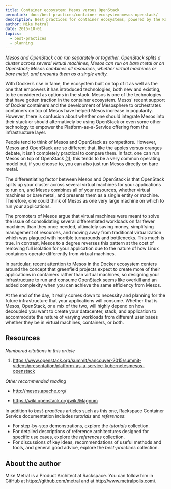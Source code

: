 ```yaml
---
title: Container ecosystem: Mesos versus OpenStack
permalink: docs/best-practices/container-ecosystem-mesos-openstack/
description: Best practices for container ecosystems, powered by the Rackspace Container Service
author: Mike Metral
date: 2015-10-01
topics:
  - best-practices
  - planning
---
```


*Mesos and OpenStack can run separately or together. OpenStack
splits a cluster across several virtual machines; Mesos can run on bare metal or on Openstack; Mesos combines all resources, whether virtual machines or bare metal,
and presents them as a single entity.*

With Docker’s rise in fame, the ecosystem built on top of it as well as
the one that empowers it has introduced technologies, both new and
existing, to be considered as options in the stack. Mesos is one of the
technologies that have gotten traction in the container ecosystem.
Mesos' recent support of Docker containers and the development of
Mesosphere to orchestrates containers on top of Mesos have helped Mesos
increase in popularity. However, there
is confusion about whether one should integrate Mesos into their
stack or should alternatively be using OpenStack
or even some other technology to empower
the Platform-as-a-Service offering from the infrastructure layer.

People tend to think of Mesos and OpenStack as competitors.
However, Mesos and OpenStack are so different that,
like the apples versus oranges debate, it isn't completely practical to
compare them. In fact, one can run Mesos on top of OpenStack [(1)](#resources); this tends
to be a very common operating model but, if you choose to, you can also
just run Mesos directly on bare metal.

The differentiating factor between Mesos and OpenStack is that OpenStack
splits up your cluster across several virtual machines
for your applications to run on, and Mesos
combines all of your resources, whether virtual machines or bare metal,
and presents them as a
single entity or machine.
Therefore, one could think of Mesos as one
very large machine on which to run your applications.

The promoters of Mesos argue that virtual machines were meant
to solve the issue of
consolidating several differentiated workloads on far fewer machines
than they once needed, ultimately saving money,
simplifying management of resources,
and moving away from traditional virtualization which was plagued with
horrible turnarounds and bottlenecks. This much is true. In contrast,
Mesos to a degree reverses this pattern at the cost of removing full
isolation for your application due to the nature of how Linux containers
operate differently from virtual machines.

In particular, recent attention to Mesos in the Docker ecosystem centers
around the concept that greenfield projects expect to create more
of their applications in containers rather than virtual machines,
so designing your
infrastructure to run and consume OpenStack seems like overkill and an
added complexity when you can achieve the same efficiency from Mesos.

At the end of the day, it really comes down to necessity and planning
for the future infrastructure that your applications will consume.
Whether that is Mesos, OpenStack, or a mix of the two, will highly
depend on how decoupled you want to create your
datacenter, stack, and application to accommodate the nature of varying
workloads from different user bases whether they be in virtual machines,
containers,
or both.

<a name="resources"></a>
## Resources

*Numbered citations in this article*

1. <https://www.openstack.org/summit/vancouver-2015/summit-videos/presentation/platform-as-a-service-kubernetesmesos-openstack>

*Other recommended reading*

- <http://mesos.apache.org/>

- <https://wiki.openstack.org/wiki/Magnum>

In addition to *best-practices* articles such as this one,
Rackspace Container Service documentation includes *tutorials* and *references*:

* For step-by-step demonstrations, explore the *tutorials* collection.
* For detailed descriptions of reference architectures designed
  for specific use cases,
  explore the *references* collection.
* For discussions of key ideas, recommendations of useful methods and tools, and
  general good advice, explore the *best-practices* collection.

## About the author

Mike Metral is a Product Architect at Rackspace. You can follow him in GitHub at https://github.com/metral and at http://www.metralpolis.com/.
